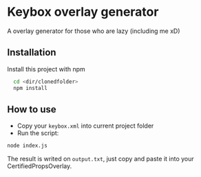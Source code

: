 # Keybox overlay generator
A overlay generator for those who are lazy (including me xD)

## Installation

Install this project with npm

```bash
  cd <dir/clonedfolder>
  npm install
```

## How to use
- Copy your `keybox.xml` into current project folder
- Run the script:
```bash
node index.js
```

The result is writed on `output.txt`, just copy and paste it into your CertifiedPropsOverlay.